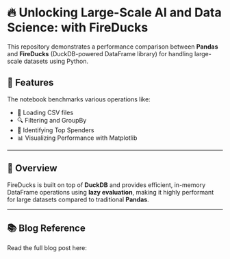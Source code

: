 # 🔥 Unlocking Large-Scale AI and Data Science: with FireDucks

This repository demonstrates a performance comparison between **Pandas** and **FireDucks** (DuckDB-powered DataFrame library) for handling large-scale datasets using Python.
## 🚀 Features

The notebook benchmarks various operations like:

- 📂 Loading CSV files
- 🔍 Filtering and GroupBy
- 💸 Identifying Top Spenders
- 📊 Visualizing Performance with Matplotlib

---

## 📌 Overview

FireDucks is built on top of **DuckDB** and provides efficient, in-memory DataFrame operations using **lazy evaluation**, making it highly performant for large datasets compared to traditional **Pandas**.

---

## 📚 Blog Reference
Read the full blog post here:
